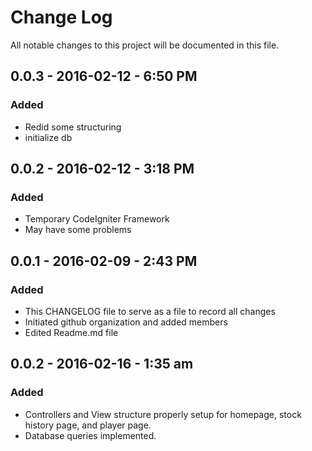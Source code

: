 # Change Log
All notable changes to this project will be documented in this file.

## 0.0.3 - 2016-02-12 - 6:50 PM
### Added
- Redid some structuring
- initialize db

## 0.0.2 - 2016-02-12 - 3:18 PM
### Added
- Temporary CodeIgniter Framework
- May have some problems

## 0.0.1 - 2016-02-09 - 2:43 PM
### Added
- This CHANGELOG file to serve as a file to record all changes
- Initiated github organization and added members
- Edited Readme.md file
## 0.0.2 - 2016-02-16 - 1:35 am
### Added
- Controllers and View structure properly setup for homepage, stock history page, and player page. 
- Database queries implemented.
